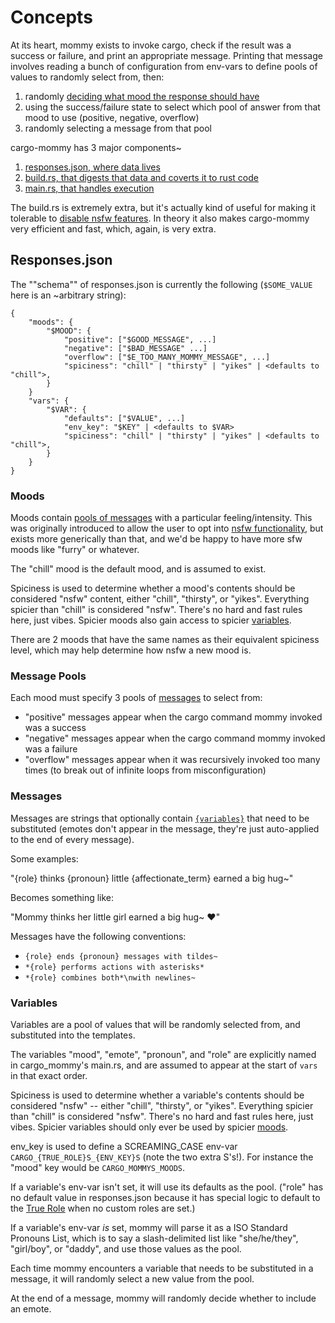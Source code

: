 # Concepts

At its heart, mommy exists to invoke cargo, check if the result was a success or failure, and print an appropriate message.
Printing that message involves reading a bunch of configuration from env-vars to define pools of values to randomly select from, then:

1. randomly [deciding what mood the response should have](#moods)
2. using the success/failure state to select which pool of answer from that mood to use (positive, negative, overflow)
3. randomly selecting a message from that pool

cargo-mommy has 3 major components~

1. [responses.json, where data lives](https://github.com/Gankra/cargo-mommy/blob/main/responses.json)
2. [build.rs, that digests that data and coverts it to rust code](https://github.com/Gankra/cargo-mommy/blob/main/build.rs)
3. [main.rs, that handles execution](https://github.com/Gankra/cargo-mommy/blob/main/src/main.rs)

The build.rs is extremely extra, but it's actually kind of useful for making it tolerable to [disable nsfw features](../customize/never-nsfw.md). In theory it also makes cargo-mommy very efficient and fast, which, again, is very extra.



## Responses.json

The ""schema"" of responses.json is currently the following (`$SOME_VALUE` here is an ~arbitrary string):

```text
{
    "moods": {
        "$MOOD": {
            "positive": ["$GOOD_MESSAGE", ...]
            "negative": ["$BAD_MESSAGE" ...]
            "overflow": ["$E_TOO_MANY_MOMMY_MESSAGE", ...]
            "spiciness": "chill" | "thirsty" | "yikes" | <defaults to "chill">,
        }
    }
    "vars": {
        "$VAR": {
            "defaults": ["$VALUE", ...]
            "env_key": "$KEY" | <defaults to $VAR>
            "spiciness": "chill" | "thirsty" | "yikes" | <defaults to "chill">,
        }
    }
}
```




### Moods

Moods contain [pools of messages](#message-pools) with a particular feeling/intensity. This was originally introduced to allow the user to opt into [nsfw functionality](../customize/nsfw.md), but exists more generically than that, and we'd be happy to have more sfw moods like "furry" or whatever.

The "chill" mood is the default mood, and is assumed to exist.

Spiciness is used to determine whether a mood's contents should be considered "nsfw" content, either "chill", "thirsty", or "yikes". Everything spicier than "chill" is considered "nsfw". There's no hard and fast rules here, just vibes. Spicier moods also gain access to spicier [variables](#variables).

There are 2 moods that have the same names as their equivalent spiciness level, which may help determine how nsfw a new mood is.




### Message Pools

Each mood must specify 3 pools of [messages](#messages) to select from:

* "positive" messages appear when the cargo command mommy invoked was a success
* "negative" messages appear when the cargo command mommy invoked was a failure
* "overflow" messages appear when it was recursively invoked too many times (to break out of infinite loops from misconfiguration)



### Messages

Messages are strings that optionally contain [`{variables}`](#variables) that need to be substituted (emotes don't appear in the message, they're just auto-applied to the end of every message).

Some examples:

"{role} thinks {pronoun} little {affectionate_term} earned a big hug~"

Becomes something like:

"Mommy thinks her little girl earned a big hug~ ❤️"

Messages have the following conventions:

* `{role} ends {pronoun} messages with tildes~`
* `*{role} performs actions with asterisks*`
* `*{role} combines both*\nwith newlines~`





### Variables

Variables are a pool of values that will be randomly selected from, and substituted into the templates.

The variables "mood", "emote", "pronoun", and "role" are explicitly named in cargo_mommy's main.rs, and are assumed to appear at the start of `vars` in that exact order.

Spiciness is used to determine whether a variable's contents should be considered "nsfw" -- either "chill", "thirsty", or "yikes". Everything spicier than "chill" is considered "nsfw". There's no hard and fast rules here, just vibes. Spicier variables should only ever be used by spicier [moods](#moods).

env_key is used to define a SCREAMING_CASE env-var `CARGO_{TRUE_ROLE}S_{ENV_KEY}S` (note the two extra S's!). For instance the "mood" key would be `CARGO_MOMMYS_MOODS`.

If a variable's env-var isn't set, it will use its defaults as the pool. ("role" has no default value in responses.json because it has special logic to default to the [True Role](../customize/true-roles.md) when no custom roles are set.)

If a variable's env-var *is* set, mommy will parse it as a ISO Standard Pronouns List, which is to say a slash-delimited list like "she/he/they", "girl/boy", or "daddy", and use those values as the pool.

Each time mommy encounters a variable that needs to be substituted in a message, it will randomly select a new value from the pool.

At the end of a message, mommy will randomly decide whether to include an emote.

